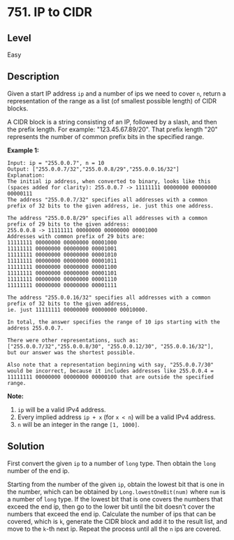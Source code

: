# 751. IP to CIDR
## Level
Easy

## Description
Given a start IP address `ip` and a number of ips we need to cover `n`, return a representation of the range as a list (of smallest possible length) of CIDR blocks.

A CIDR block is a string consisting of an IP, followed by a slash, and then the prefix length. For example: "123.45.67.89/20". That prefix length "20" represents the number of common prefix bits in the specified range.

**Example 1:**
```
Input: ip = "255.0.0.7", n = 10
Output: ["255.0.0.7/32","255.0.0.8/29","255.0.0.16/32"]
Explanation:
The initial ip address, when converted to binary, looks like this (spaces added for clarity): 255.0.0.7 -> 11111111 00000000 00000000 00000111
The address "255.0.0.7/32" specifies all addresses with a common prefix of 32 bits to the given address, ie. just this one address.

The address "255.0.0.8/29" specifies all addresses with a common prefix of 29 bits to the given address:
255.0.0.8 -> 11111111 00000000 00000000 00001000
Addresses with common prefix of 29 bits are:
11111111 00000000 00000000 00001000
11111111 00000000 00000000 00001001
11111111 00000000 00000000 00001010
11111111 00000000 00000000 00001011
11111111 00000000 00000000 00001100
11111111 00000000 00000000 00001101
11111111 00000000 00000000 00001110
11111111 00000000 00000000 00001111

The address "255.0.0.16/32" specifies all addresses with a common prefix of 32 bits to the given address,
ie. just 11111111 00000000 00000000 00010000.

In total, the answer specifies the range of 10 ips starting with the address 255.0.0.7.

There were other representations, such as:
["255.0.0.7/32","255.0.0.8/30", "255.0.0.12/30", "255.0.0.16/32"],
but our answer was the shortest possible.

Also note that a representation beginning with say, "255.0.0.7/30" would be incorrect, because it includes addresses like 255.0.0.4 = 11111111 00000000 00000000 00000100 that are outside the specified range.
```

**Note:**
1. `ip` will be a valid IPv4 address.
2. Every implied address `ip + x` (for `x < n`) will be a valid IPv4 address.
3. `n` will be an integer in the range `[1, 1000]`.

## Solution
First convert the given `ip` to a number of `long` type. Then obtain the `long` number of the end ip.

Starting from the number of the given `ip`, obtain the lowest bit that is one in the number, which can be obtained by `Long.lowestOneBit(num)` where `num` is a number of `long` type. If the lowest bit that is one covers the numbers that exceed the end ip, then go to the lower bit until the bit doesn't cover the numbers that exceed the end ip. Calculate the number of ips that can be covered, which is `k`, generate the CIDR block and add it to the result list, and move to the `k`-th next ip. Repeat the process until all the `n` ips are covered.
